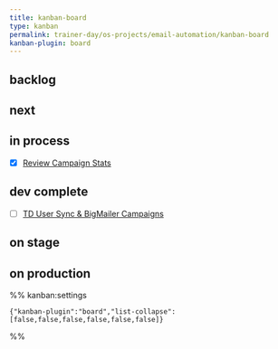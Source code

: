 ```yaml
---
title: kanban-board
type: kanban
permalink: trainer-day/os-projects/email-automation/kanban-board
kanban-plugin: board
---
```


## backlog



## next



## in process

- [x] [Review Campaign Stats](../backlogs/review-campaign-stats.md)



## dev complete

- [ ] [TD User Sync & BigMailer Campaigns](../backlogs/td-user-sync-bigmailer-campaigns.md)


## on stage



## on production





%% kanban:settings
```
{"kanban-plugin":"board","list-collapse":[false,false,false,false,false,false]}
```
%%